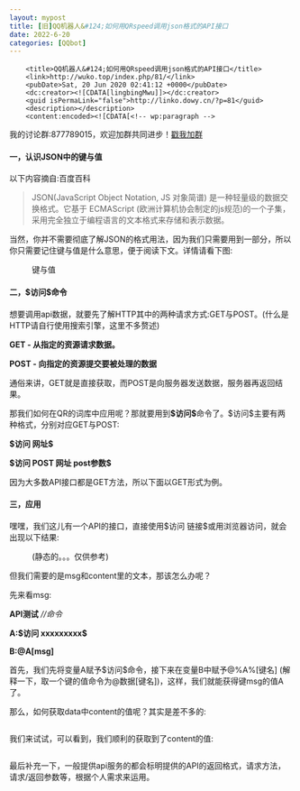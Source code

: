 ```yaml
---
layout: mypost
title: [旧]QQ机器人&#124;如何用QRspeed调用json格式的API接口
date: 2022-6-20
categories: [QQbot]
---
```


		<title>QQ机器人&#124;如何用QRspeed调用json格式的API接口</title>
		<link>http://wuko.top/index.php/81/</link>
		<pubDate>Sat, 20 Jun 2020 02:41:12 +0000</pubDate>
		<dc:creator><![CDATA[lingbingMwu]]></dc:creator>
		<guid isPermaLink="false">http://linko.dowy.cn/?p=81</guid>
		<description></description>
		<content:encoded><![CDATA[<!-- wp:paragraph -->
<p>我的讨论群:877789015，欢迎加群共同进步！<a rel="noreferrer noopener" href="https://jq.qq.com/?_wv=1027&amp;k=WHAMgWba" target="_blank">戳我加群</a></p>
<!-- /wp:paragraph -->

<!-- wp:heading {"level":4} -->
<h4>一，认识JSON中的键与值</h4>
<!-- /wp:heading -->

<!-- wp:paragraph -->
<p>以下内容摘自:百度百科</p>
<!-- /wp:paragraph -->

<!-- wp:quote -->
<blockquote class="wp-block-quote"><p>JSON(JavaScript Object Notation, JS 对象简谱) 是一种轻量级的数据交换格式。它基于 ECMAScript (欧洲计算机协会制定的js规范)的一个子集，采用完全独立于编程语言的文本格式来存储和表示数据。</p></blockquote>
<!-- /wp:quote -->

<!-- wp:paragraph -->
<p>当然，你并不需要彻底了解JSON的格式用法，因为我们只需要用到一部分，所以你只需要记住键与值是什么意思，便于阅读下文。详情请看下图:</p>
<!-- /wp:paragraph -->

<!-- wp:image {"id":82,"sizeSlug":"large"} -->
<figure class="wp-block-image size-large"><img src="http://linko.dowy.cn/wp-content/uploads/2020/06/qrjson1.jpg" alt="" class="wp-image-82"/><figcaption>键与值</figcaption></figure>
<!-- /wp:image -->

<!-- wp:heading {"level":4} -->
<h4>二，$访问$命令</h4>
<!-- /wp:heading -->

<!-- wp:paragraph -->
<p>想要调用api数据，就要先了解HTTP其中的两种请求方式:GET与POST。(什么是HTTP请自行使用搜索引擎，这里不多赘述)</p>
<!-- /wp:paragraph -->

<!-- wp:paragraph -->
<p><strong>GET - 从指定的资源请求数据。</strong></p>
<!-- /wp:paragraph -->

<!-- wp:paragraph -->
<p><strong>POST - 向指定的资源提交要被处理的数据</strong></p>
<!-- /wp:paragraph -->

<!-- wp:paragraph -->
<p>通俗来讲，GET就是直接获取，而POST是向服务器发送数据，服务器再返回结果。</p>
<!-- /wp:paragraph -->

<!-- wp:paragraph -->
<p>那我们如何在QR的词库中应用呢？那就要用到<strong>$访问$</strong>命令了。$访问$主要有两种格式，分别对应GET与POST:</p>
<!-- /wp:paragraph -->

<!-- wp:paragraph -->
<p><strong>$访问 网址$</strong></p>
<!-- /wp:paragraph -->

<!-- wp:paragraph -->
<p><strong>$访问 POST 网址 post参数$</strong></p>
<!-- /wp:paragraph -->

<!-- wp:paragraph -->
<p>因为大多数API接口都是GET方法，所以下面以GET形式为例。</p>
<!-- /wp:paragraph -->

<!-- wp:heading {"level":4} -->
<h4>三，应用</h4>
<!-- /wp:heading -->

<!-- wp:paragraph -->
<p>嘿嘿，我们这儿有一个API的接口，直接使用$访问 链接$或用浏览器访问，就会出现以下结果:</p>
<!-- /wp:paragraph -->

<!-- wp:image {"id":83,"sizeSlug":"large"} -->
<figure class="wp-block-image size-large"><img src="http://linko.dowy.cn/wp-content/uploads/2020/06/qrjson2.jpg" alt="" class="wp-image-83"/><figcaption>(静态的。。。仅供参考)</figcaption></figure>
<!-- /wp:image -->

<!-- wp:paragraph -->
<p>但我们需要的是msg和content里的文本，那该怎么办呢？</p>
<!-- /wp:paragraph -->

<!-- wp:paragraph -->
<p>先来看msg:</p>
<!-- /wp:paragraph -->

<!-- wp:paragraph -->
<p><strong>API测试</strong> <em>//命令</em></p>
<!-- /wp:paragraph -->

<!-- wp:paragraph -->
<p><strong>A:$访问 xxxxxxxxx$</strong></p>
<!-- /wp:paragraph -->

<!-- wp:paragraph -->
<p><strong>B:@A[msg]</strong></p>
<!-- /wp:paragraph -->

<!-- wp:paragraph -->
<p>首先，我们先将变量A赋予$访问$命令，接下来在变量B中赋予@%A%[键名] (解释一下，取一个键的值命令为@数据[键名])，这样，我们就能获得键msg的值A了。</p>
<!-- /wp:paragraph -->

<!-- wp:paragraph -->
<p>那么，如何获取data中content的值呢？其实是差不多的:</p>
<!-- /wp:paragraph -->

<!-- wp:image {"id":84,"sizeSlug":"large"} -->
<figure class="wp-block-image size-large"><img src="http://linko.dowy.cn/wp-content/uploads/2020/06/qrjson3.jpg" alt="" class="wp-image-84"/></figure>
<!-- /wp:image -->

<!-- wp:paragraph -->
<p>我们来试试，可以看到，我们顺利的获取到了content的值:</p>
<!-- /wp:paragraph -->

<!-- wp:image {"id":85,"sizeSlug":"large"} -->
<figure class="wp-block-image size-large"><img src="http://linko.dowy.cn/wp-content/uploads/2020/06/qrjson4.jpg" alt="" class="wp-image-85"/></figure>
<!-- /wp:image -->

<!-- wp:paragraph -->
<p>最后补充一下，一般提供api服务的都会标明提供的API的返回格式，请求方法，请求/返回参数等，根据个人需求来运用。</p>
<!-- /wp:paragraph -->

<!-- wp:image {"id":86,"sizeSlug":"large"} -->
<figure class="wp-block-image size-large"><img src="http://linko.dowy.cn/wp-content/uploads/2020/06/qrjson5.jpg" alt="" class="wp-image-86"/></figure>
<!-- /wp:image -->
